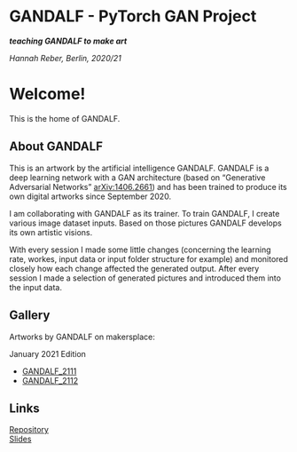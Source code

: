 # GANDALF - PyTorch GAN Project

**_teaching GANDALF to make art_**

 _Hannah Reber, Berlin, 2020/21_


# Welcome!
This is the home of GANDALF.



## About GANDALF

This is an artwork by the artificial intelligence GANDALF. GANDALF is a deep learning network with a GAN architecture (based on “Generative Adversarial Networks” [arXiv:1406.2661](https://papers.nips.cc/paper/5423-generative-adversarial-nets.pdf)) and has been trained to produce its own digital artworks since September 2020.

I am collaborating with GANDALF as its trainer. To train GANDALF, I create various image dataset inputs. Based on those pictures GANDALF develops its own artistic visions.

With every session I made some little changes (concerning the learning rate, workes, input data or input folder structure for example) and monitored closely how each change affected the generated output.
After every session I made a selection of generated pictures and introduced them into the input data.

## Gallery

Artworks by GANDALF on makersplace:

January 2021 Edition
- [GANDALF_2111](https://makersplace.com/hai/gandalf_2111-1-of-1-44402/)
- [GANDALF_2112](https://makersplace.com/hai/gandalf_2112-1-of-1-44669/)


## Links

[Repository](https://github.com/hannahaih/Project-GANDALF.git)  
[Slides](https://docs.google.com/presentation/d/1mHoXyQtSCE_kiChOERCEBBLBbHhAH3XoZRZxUVj2kP0/edit?usp=sharing)  



